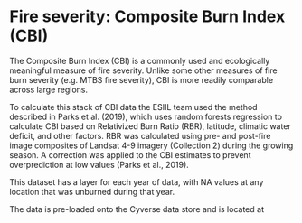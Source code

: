 # Fire severity: Composite Burn Index (CBI)

The Composite Burn Index (CBI) is a commonly used and ecologically meaningful measure of fire severity. Unlike some other measures of fire burn severity (e.g. MTBS fire severity), CBI is more readily comparable across large regions.

To calculate this stack of CBI data the ESIIL team used the method described in Parks et al. (2019), which uses random forests regression to calculate CBI based on Relativized Burn Ratio (RBR), latitude, climatic water deficit, and other factors. RBR was calculated using pre- and post-fire image composites of Landsat 4-9 imagery (Collection 2) during the growing season. A correction was applied to the CBI estimates to prevent overprediction at low values (Parks et al., 2019).

This dataset has a layer for each year of data, with NA values at any location that was unburned during that year.

The data is pre-loaded onto the Cyverse data store and is located at 